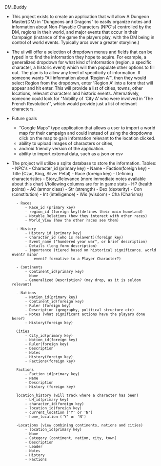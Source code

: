 DM_Buddy

- This project exists to create an application that will allow A Dungeon Master(DM) 
    in "Dungeons and Dragons" to easily organize notes and information about 
    Non-Playable Characters (NPC's) controlled by the DM, regions in their world, and
    major events that occur in their Campaign (instance of the game the players play,
    with the DM being in control of world events. Typically arcs over a greater storyline.)
- The ui will offer a selection of dropdown menus and fields that can be typed in 
    to find the information they hope to aquire. For example, a generalized dropdown 
    for what kind of information (region, a specific character, a historic event) which
    will then populate other options to fill out. The plan is to allow any level of specificity of information. If someone wants "All information about 'Region A'", then they would select Region from the dropdown, enter 'Region A' into a form that will appear and hit enter. This will provide a list of cities, towns, other locations, 
    relevant characters and historic events. Alternatively, someone could look for "Nobility of 'City A' who were involved in 'The French Revolution'", which would provide just a list of relevant characters.
- Future goals 
    - "Google Maps" type application that allows a user to import a world map for
        their campaign and could instead of using the dropdowns click on the map to gain information relevant to the location clicked. 
    - ability to upload images of characters or cities,
    - android friendly version of the application.
    - ability to import external data, such as a json or csv

- The project will utilize a sqlite database to store the information.
    Tables:
        - NPC's
            - Character_id (primary key)
            - Name
            - Faction(foreign key)
            - Title (Czar, King, Silver Petal)
            - Race (foreign key)
            - Defining characteristics
            - Story_Relevance (more immediate notes available about this char)
            //following columns are for in game stats
            - HP (health points)
            - AC (armor class)
            - Str (strength)
            - Dex (dexterity)
            - Con (constitution)
            - Int (intelligence)
            - Wis (wisdom)
            - Cha (Charisma)
        
        - Races
            - Race_id (primary key)
            - region_id (foreign key)(defines their main homeland)
            - Notable_Relations (how they interact with other races)
            - World_View (how the other races see them)
        
        - History
            - History_id (primary key)
            - Character_id (who is relavent)(foreign key)
            - Event_name ("hundered year war", or brief description)
            - Details (long form description)
            - Importance (tiered based on historical significance. world event? minor
                event? formative to a Player Character?)

        - Continents
            - Continent_id(primary key)
            - Name
            - Generalized Description? (may drop, as it is seldom relevant)

        - Nations
            - Nation_id(primary key)
            - Continent_id(foreign key)
            - Ruler (foreign key)
            - Description (geography, political structure etc)
            - Notes (what significant actions have the players done here?)
            - History(foreign key)

        Cities
            - City_id(primary key)
            - Nation_id(foreign key)
            - Ruler(foreign key)
            - Description
            - Notes
            - History(foreign key)
            - Factions(foreign key)
        
        Factions
            - Faction_id(primary key)
            - Name
            - Description
            - History (foreign key)
        
        location_history (will track where a character has been)
            - LH_id(primary key)
            - character_id(foreign key)
            - location_id(foreign key)
            - current_location ('Y' or 'N')
            - home_location ('Y' or 'N')
               
        -Locations (view combining continents, nations and cities)
            - location_id(primary key)
            - Name
            - Category (continent, nation, city, town)
            - Description
            - Leader
            - Notes
            - History
            - Factions
